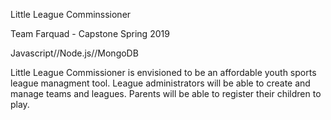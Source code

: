 Little League Comminssioner

Team Farquad - Capstone Spring 2019

Javascript//Node.js//MongoDB

Little League Commissioner is envisioned to be an affordable youth sports league managment tool. League administrators will be able to create and manage teams and leagues. Parents will be able to register their children to play.
